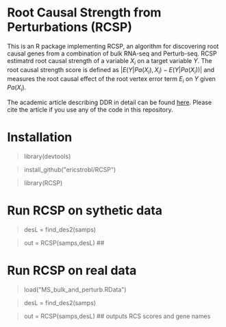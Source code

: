 # Root Causal Strength from Perturbations (RCSP)

This is an R package implementing RCSP, an algorithm for discovering root causal genes from a combination of bulk RNA-seq and Perturb-seq. RCSP estimatrd root causal strength of a variable $X_i$ on a target variable $Y$. The root causal strength score is defined as $|E(Y|Pa(X_i),X_i) - E(Y|Pa(X_i))|$ and measures the root causal effect of the root vertex error term $E_i$ on $Y$ given $Pa(X_i)$.

The academic article describing DDR in detail can be found [here](). Please cite the article if you use any of the code in this repository.

# Installation

> library(devtools)

> install_github("ericstrobl/RCSP")

> library(RCSP)

# Run RCSP on sythetic data

> desL = find_des2(samps)

> out = RCSP(samps,desL)  ##

# Run RCSP on real data

> load("MS_bulk_and_perturb.RData")

> desL = find_des2(samps)

> out = RCSP(samps,desL)  ## outputs RCS scores and gene names
